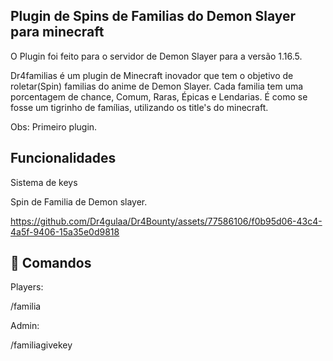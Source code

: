 ## Plugin de Spins de Familias do Demon Slayer para minecraft



O Plugin foi feito para o servidor de Demon Slayer para a versão 1.16.5.

Dr4familias é um plugin de Minecraft inovador que tem o objetivo de roletar(Spin) familias do anime de Demon Slayer. Cada familia tem uma porcentagem de chance, Comum, Raras, Épicas e Lendarias. É como se fosse um tigrinho de famílias, utilizando os title's do minecraft.

Obs: Primeiro plugin.

## Funcionalidades

Sistema de keys

Spin de Familia de Demon slayer.

https://github.com/Dr4gulaa/Dr4Bounty/assets/77586106/f0b95d06-43c4-4a5f-9406-15a35e0d9818


## 💼 Comandos

Players:

/familia

Admin:

/familiagivekey
